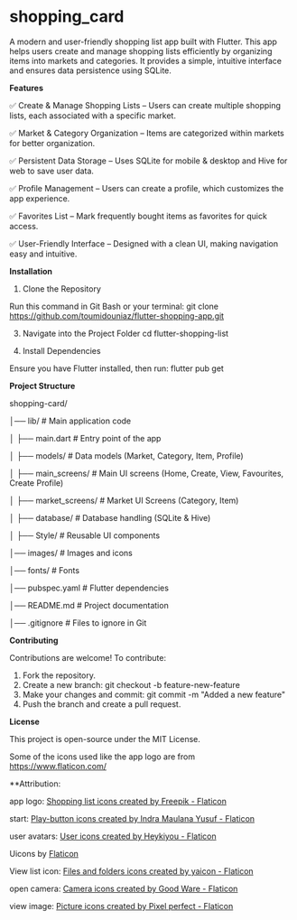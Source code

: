 # shopping_card
A modern and user-friendly shopping list app built with Flutter. This app helps users create and manage shopping lists efficiently by organizing items into markets and categories. It provides a simple, intuitive interface and ensures data persistence using SQLite. 


**Features** 

✅ Create & Manage Shopping Lists – Users can create multiple shopping lists, each associated with a specific market.

✅ Market & Category Organization – Items are categorized within markets for better organization.

✅ Persistent Data Storage – Uses SQLite for mobile & desktop and Hive for web to save user data.

✅ Profile Management – Users can create a profile, which customizes the app experience.

✅ Favorites List – Mark frequently bought items as favorites for quick access.

✅ User-Friendly Interface – Designed with a clean UI, making navigation easy and intuitive.

**Installation** 

1. Clone the Repository

Run this command in Git Bash or your terminal:
git clone https://github.com/toumidouniaz/flutter-shopping-app.git

3. Navigate into the Project Folder
cd flutter-shopping-list

4. Install Dependencies

Ensure you have Flutter installed, then run:
flutter pub get

**Project Structure**

shopping-card/

│── lib/                 # Main application code

│   ├── main.dart        # Entry point of the app

│   ├── models/          # Data models (Market, Category, Item, Profile)

│   ├── main_screens/    # Main UI screens (Home, Create, View, Favourites, Create Profile)

│   ├── market_screens/  # Market UI Screens (Category, Item)

│   ├── database/        # Database handling (SQLite & Hive)

│   ├── Style/           # Reusable UI components

│── images/              # Images and icons

│── fonts/               # Fonts

│── pubspec.yaml         # Flutter dependencies

│── README.md            # Project documentation

│── .gitignore           # Files to ignore in Git


**Contributing**

Contributions are welcome! To contribute:

1. Fork the repository.
2. Create a new branch:
git checkout -b feature-new-feature
3. Make your changes and commit:
git commit -m "Added a new feature"
4. Push the branch and create a pull request.


**License**

This project is open-source under the MIT License.

Some of the icons used like the app logo are from https://www.flaticon.com/

**Attribution:

app logo: <a href="https://www.flaticon.com/free-icons/shopping-list" title="shopping list icons">Shopping list icons created by Freepik - Flaticon</a>

start: <a href="https://www.flaticon.com/free-icons/play-button" title="play-button icons">Play-button icons created by Indra Maulana Yusuf - Flaticon</a>

user avatars: <a href="https://www.flaticon.com/free-icons/user" title="user icons">User icons created by Heykiyou - Flaticon</a>

Uicons by <a href="https://www.flaticon.com/uicons">Flaticon</a>

View list icon: <a href="https://www.flaticon.com/free-icons/files-and-folders" title="files and folders icons">Files and folders icons created by yaicon - Flaticon</a>

open camera: <a href="https://www.flaticon.com/free-icons/camera" title="camera icons">Camera icons created by Good Ware - Flaticon</a>

view image: <a href="https://www.flaticon.com/free-icons/picture" title="picture icons">Picture icons created by Pixel perfect - Flaticon</a>



